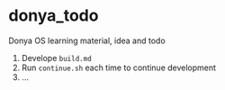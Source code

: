 # donya_todo
Donya OS learning material, idea and todo


1. Develope `build.md`
2. Run `continue.sh` each time to continue development
3. ...
